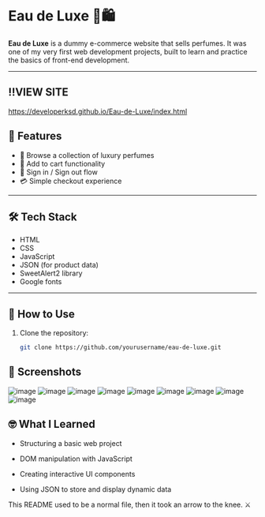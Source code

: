 # Eau de Luxe 🌸🛍️

**Eau de Luxe** is a dummy e-commerce website that sells perfumes. It was one of my very first web development projects, built to learn and practice the basics of front-end development.

---

## ‼️VIEW SITE
https://developerksd.github.io/Eau-de-Luxe/index.html

## 🚀 Features

- 🧴 Browse a collection of luxury perfumes
- 🛒 Add to cart functionality
- 🔐 Sign in / Sign out flow
- 💳 Simple checkout experience

---

## 🛠 Tech Stack

- HTML
- CSS
- JavaScript
- JSON (for product data)
- SweetAlert2 library 
- Google fonts

---




## 📂 How to Use

1. Clone the repository:
   ```bash
   git clone https://github.com/yourusername/eau-de-luxe.git


## 📸 Screenshots


![image](https://github.com/user-attachments/assets/61f411c7-50bd-4efb-869b-0c9dd117a21c)
![image](https://github.com/user-attachments/assets/cee58381-a0b4-406d-a338-bbecc4f352fe)
![image](https://github.com/user-attachments/assets/c5af7d42-15a4-440e-9c59-ad7935f43c47)
![image](https://github.com/user-attachments/assets/a4ae20ec-4a88-4271-ba4b-3478024f6def)
![image](https://github.com/user-attachments/assets/2043fd6f-062c-4da0-bcea-8b4c9cecb05f)
![image](https://github.com/user-attachments/assets/edcd7ab6-eaac-46f6-9e27-62ee77803957)
![image](https://github.com/user-attachments/assets/99ea9c33-b30e-4eb8-bd65-0bc490103bef)
![image](https://github.com/user-attachments/assets/4afc1bfb-35f5-4ea7-b9ba-26f78f37cb4a)
![image](https://github.com/user-attachments/assets/ad1d3b6b-b015-41d2-8c22-8c01db9a8343)




## 🤓 What I Learned

- Structuring a basic web project

- DOM manipulation with JavaScript

- Creating interactive UI components

- Using JSON to store and display dynamic data


This README used to be a normal file, then it took an arrow to the knee. ⚔️
